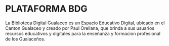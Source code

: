 # PLATAFORMA BDG
La Biblioteca Digital Gualaceo es un Espacio Educativo Digital, ubicado en el Canton Gualaceo y creado por Paul Orellana, que brinda a sus usuarios recursos educativos y digitales para la enseñanza y formacion profesional de los Gualaceños.
